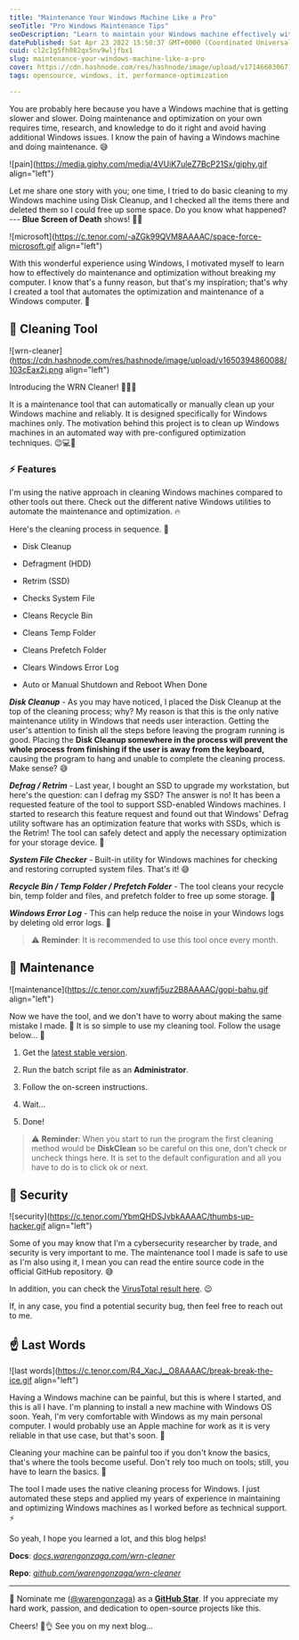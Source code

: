 ```yaml
---
title: "Maintenance Your Windows Machine Like a Pro"
seoTitle: "Pro Windows Maintenance Tips"
seoDescription: "Learn to maintain your Windows machine effectively with WRN Cleaner, an automated optimization tool designed for ease and reliability"
datePublished: Sat Apr 23 2022 15:50:37 GMT+0000 (Coordinated Universal Time)
cuid: cl2c1g5fh082qx5nv9wljfbx1
slug: maintenance-your-windows-machine-like-a-pro
cover: https://cdn.hashnode.com/res/hashnode/image/upload/v1714660306713/5efc8bd6-5299-4e15-b9fa-c090f6b166db.jpeg
tags: opensource, windows, it, performance-optimization

---
```


You are probably here because you have a Windows machine that is getting slower and slower. Doing maintenance and optimization on your own requires time, research, and knowledge to do it right and avoid having additional Windows issues. I know the pain of having a Windows machine and doing maintenance. 😅

![pain](https://media.giphy.com/media/4VUiK7uleZ7BcP21Sx/giphy.gif align="left")

Let me share one story with you; one time, I tried to do basic cleaning to my Windows machine using Disk Cleanup, and I checked all the items there and deleted them so I could free up some space. Do you know what happened? --- **Blue Screen of Death** shows! 🤦‍♂️

![microsoft](https://c.tenor.com/-aZGk99QVM8AAAAC/space-force-microsoft.gif align="left")

With this wonderful experience using Windows, I motivated myself to learn how to effectively do maintenance and optimization without breaking my computer. I know that's a funny reason, but that's my inspiration; that's why I created a tool that automates the optimization and maintenance of a Windows computer. 🤘

## 🧹 Cleaning Tool

![wrn-cleaner](https://cdn.hashnode.com/res/hashnode/image/upload/v1650394860088/103cEax2i.png align="left")

Introducing the WRN Cleaner! 🎉🎉🎉

It is a maintenance tool that can automatically or manually clean up your Windows machine and reliably. It is designed specifically for Windows machines only. The motivation behind this project is to clean up Windows machines in an automated way with pre-configured optimization techniques. 😉💻🧹

### ⚡ Features

I'm using the native approach in cleaning Windows machines compared to other tools out there. Check out the different native Windows utilities to automate the maintenance and optimization. 🔥

Here's the cleaning process in sequence. 🧹

* Disk Cleanup
    
* Defragment (HDD)
    
* Retrim (SSD)
    
* Checks System File
    
* Cleans Recycle Bin
    
* Cleans Temp Folder
    
* Cleans Prefetch Folder
    
* Clears Windows Error Log
    
* Auto or Manual Shutdown and Reboot When Done
    

***Disk Cleanup*** - As you may have noticed, I placed the Disk Cleanup at the top of the cleaning process; why? My reason is that this is the only native maintenance utility in Windows that needs user interaction. Getting the user's attention to finish all the steps before leaving the program running is good. Placing the **Disk Cleanup somewhere in the process will prevent the whole process from finishing if the user is away from the keyboard,** causing the program to hang and unable to complete the cleaning process. Make sense? 😅

***Defrag / Retrim*** - Last year, I bought an SSD to upgrade my workstation, but here's the question: can I defrag my SSD? The answer is no! It has been a requested feature of the tool to support SSD-enabled Windows machines. I started to research this feature request and found out that Windows' Defrag utility software has an optimization feature that works with SSDs, which is the Retrim! The tool can safely detect and apply the necessary optimization for your storage device. 🤘

***System File Checker*** - Built-in utility for Windows machines for checking and restoring corrupted system files. That's it! 😅

***Recycle Bin / Temp Folder / Prefetch Folder*** - The tool cleans your recycle bin, temp folder and files, and prefetch folder to free up some storage. 👊

***Windows Error Log*** - This can help reduce the noise in your Windows logs by deleting old error logs. 🤝

> ⚠ **Reminder**: It is recommended to use this tool once every month.

## 🧰 Maintenance

![maintenance](https://c.tenor.com/xuwfj5uz2B8AAAAC/gopi-bahu.gif align="left")

Now we have the tool, and we don't have to worry about making the same mistake I made. 🤣 It is so simple to use my cleaning tool. Follow the usage below... 👀

1. Get the [latest stable version](https://github.com/warengonzaga/wrn-cleaner/releases).
    
2. Run the batch script file as an **Administrator**.
    
3. Follow the on-screen instructions.
    
4. Wait...
    
5. Done!
    

> ⚠ **Reminder**: When you start to run the program the first cleaning method would be **DiskClean** so be careful on this one, don't check or uncheck things here. It is set to the default configuration and all you have to do is to click ok or next.

## 🔐 Security

![security](https://c.tenor.com/YbmQHDSJvbkAAAAC/thumbs-up-hacker.gif align="left")

Some of you may know that I'm a cybersecurity researcher by trade, and security is very important to me. The maintenance tool I made is safe to use as I'm also using it, I mean you can read the entire source code in the official GitHub repository. 😅

In addition, you can check the [VirusTotal result here](https://www.virustotal.com/gui/url/092c4998fbb4b0bb8ff569d81dd92dffdf61edd3d6c37e591f5411b0bd948ab0/detection). 😉

If, in any case, you find a potential security bug, then feel free to reach out to me.

## ☝️ Last Words

![last words](https://c.tenor.com/R4_XacJ__O8AAAAC/break-break-the-ice.gif align="left")

Having a Windows machine can be painful, but this is where I started, and this is all I have. I'm planning to install a new machine with Windows OS soon. Yeah, I'm very comfortable with Windows as my main personal computer. I would probably use an Apple machine for work as it is very reliable in that use case, but that's soon. 🤞

Cleaning your machine can be painful too if you don't know the basics, that's where the tools become useful. Don't rely too much on tools; still, you have to learn the basics. 👊

The tool I made uses the native cleaning process for Windows. I just automated these steps and applied my years of experience in maintaining and optimizing Windows machines as I worked before as technical support. ⚡

So yeah, I hope you learned a lot, and this blog helps!

**Docs**: [*docs.warengonzaga.com/wrn-cleaner*](https://docs.warengonzaga.com/wrn-cleaner)

**Repo**: [*github.com/warengonzaga/wrn-cleaner*](https://github.com/warengonzaga/wrn-cleaner)

---

📢 Nominate me ([@warengonzaga](https://warengonzaga.com)) as a [**GitHub Star**](https://stars.github.com/nominate). If you appreciate my hard work, passion, and dedication to open-source projects like this.

Cheers! 🚀👌 See you on my next blog...